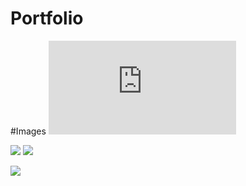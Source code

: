 # Portfolio
#Images
![Monterey](https://github.com/brandyge/Portfolio/blob/main/Geiger36x24_poster21.pdf)

<img src="https://github.com/brandyge/Portfolio/blob/main/GeigerPEGeoBaseMap.pdf" width="256"/>
<img src="https://github.com/brandyge/Portfolio/blob/main/GeigerPEGeoBaseMap.pdf" width "50" />

![](https://github.com/brandyge/Portfolio/blob/main/BlueWhale.gif
)

